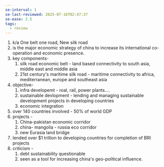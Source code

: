 ```yaml
---
se-interval: 1
se-last-reviewed: 2025-07-16T02:47:37
se-ease: 2.5
tags:
  - review
---
```

1. k/a One belt one road, New silk road
2. is the major economic strategy of china to increase its international co-operation and economic presence.
3. key components- 
	1. silk road economic belt - land based connectivity to south asia, middle east and middle asia
	2. 21st century's maritime silk road - maritime connectivity to africa, mediterranean, europe and southeast asia
4. objective- 
	1. infra developemt - roal, rail, power plants....
	2. sustainable devlopment - lending and managing sustainable development projects in developing countries
	3. economic integration
5. over 140 countries involved - 50% of world GDP
6. projects - 
	1. China-pakistan economic corridor
	2. china- mangolia - russia eco corridor
	3. new Eurasia land bridge
7. lended over $1 trillion to developing countries for completion of BRI projects
8. criticism - 
	1. debt sustainability questionable
	2. seen as a tool for increasing china's geo-political influence.